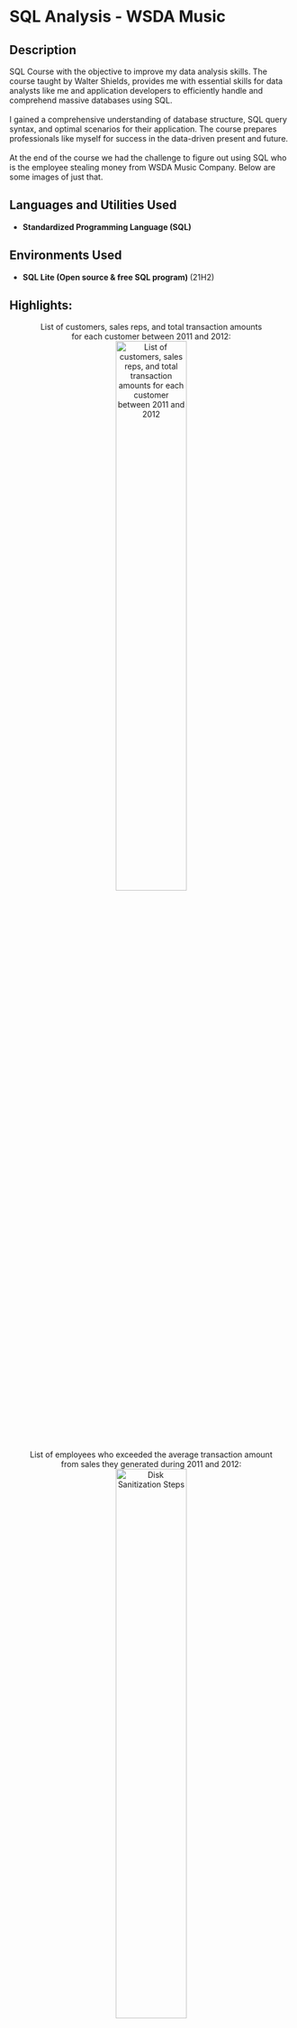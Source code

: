 <h1>SQL Analysis - WSDA Music </h1>

<h2>Description</h2>
SQL Course with the objective to improve my data analysis skills. 
The course taught by Walter Shields, provides me with essential skills for data analysts like me and application developers to efficiently handle and comprehend massive databases using SQL. <br/><br/>I gained a comprehensive understanding of database structure, SQL query syntax, and optimal scenarios for their application. The course prepares professionals like myself for success in the data-driven present and future.<br/><br/>
At the end of the course we had the challenge to figure out using SQL who is the employee stealing money from WSDA Music Company. Below are some images of just that.
<br />


<h2>Languages and Utilities Used</h2>

- <b>Standardized Programming Language (SQL)</b> 


<h2>Environments Used </h2>

- <b>SQL Lite (Open source & free SQL program) </b> (21H2)

<h2>Highlights:</h2>

<p align="center">
List of customers, sales reps, and total transaction amounts <br/>for each customer between 2011 and 2012: <br/>
<img src="https://i.imgur.com/YsErONh.png" height="50%" width="50%" alt="List of customers, sales reps, and total transaction amounts for each customer between 2011 and 2012"/>
<br />
<br />
List of employees who exceeded the average transaction amount <br/>from sales they generated during 2011 and 2012:  <br/>
<img src="https://i.imgur.com/UGdTDzd.png" height="50%" width="50%" alt="Disk Sanitization Steps"/>
<br />
<br />
Customer of this list made the highest purchase:  <br/>
<img src="https://i.imgur.com/7WOMQGZ.png" height="50%" width="50%" alt="Disk Sanitization Steps"/>
<br />
<br />
</p>

<h2>👨‍💻 Certrifications:</h2>

- <b> Essential SQL Training - [LinkedIn](https://www.linkedin.com/learning/certificates/e85489892bd00244831ea57928a19272c9bd43eeab026c47641e92bee2849693) </b>

<!--
 ```diff
- text in red
+ text in green
! text in orange
# text in gray
@@ text in purple (and bold)@@
```
--!>
